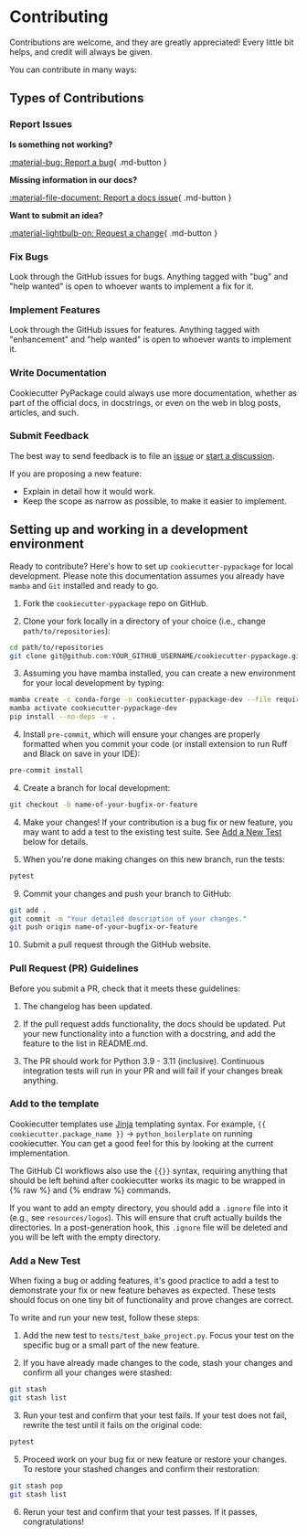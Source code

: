 # Contributing

Contributions are welcome, and they are greatly appreciated!
Every little bit helps, and credit will always be given.

You can contribute in many ways:

## Types of Contributions

### Report Issues

__Is something not working?__

[:material-bug: Report a bug](https://github.com/arup-group/cookiecutter-pypackage/issues/new?template=BUG-REPORT.yml "Report a bug in the template by creating an issue and a reproduction"){ .md-button }

__Missing information in our docs?__

[:material-file-document: Report a docs issue](https://github.com/arup-group/cookiecutter-pypackage/issues/new?template=DOCS.yml "Report missing information or potential inconsistencies in our documentation"){ .md-button }

__Want to submit an idea?__

[:material-lightbulb-on: Request a change](https://github.com/arup-group/cookiecutter-pypackage/issues/new?template=FEATURE-REQUEST.yml "Propose a change or feature request or suggest an improvement"){ .md-button }

### Fix Bugs

Look through the GitHub issues for bugs. Anything tagged with "bug" and "help wanted" is open to whoever wants to implement a fix for it.

### Implement Features

Look through the GitHub issues for features. Anything tagged with "enhancement" and "help wanted" is open to whoever wants to implement it.

### Write Documentation

Cookiecutter PyPackage could always use more documentation, whether as part of the official docs, in docstrings, or even on the web in blog posts, articles, and such.

### Submit Feedback

The best way to send feedback is to file an [issue](https://github.com/arup-group/cookiecutter-pypackage/issues) or [start a discussion](https://github.com/arup-group/cookiecutter-pypackage/discussions).

If you are proposing a new feature:

* Explain in detail how it would work.
* Keep the scope as narrow as possible, to make it easier to implement.

## Setting up and working in a development environment

Ready to contribute? Here's how to set up `cookiecutter-pypackage` for local development.
Please note this documentation assumes you already have `mamba` and `Git` installed and ready to go.

1. Fork the `cookiecutter-pypackage` repo on GitHub.

2. Clone your fork locally in a directory of your choice (i.e., change `path/to/repositories`):

``` bash
cd path/to/repositories
git clone git@github.com:YOUR_GITHUB_USERNAME/cookiecutter-pypackage.git
```

3. Assuming you have mamba installed, you can create a new environment for your local
   development by typing:

``` bash
mamba create -c conda-forge -n cookiecutter-pypackage-dev --file requirements/dev.txt
mamba activate cookiecutter-pypackage-dev
pip install --no-deps -e .
```

4. Install `pre-commit`, which will ensure your changes are properly formatted when you commit your code (or install extension to run Ruff and Black on save in your IDE):

``` bash
pre-commit install
```

4. Create a branch for local development:

``` bash
git checkout -b name-of-your-bugfix-or-feature
```

4. Make your changes! If your contribution is a bug fix or new feature, you may want to add a test to the existing test suite. See [Add a New Test](#add-a-new-test) below for details.

5. When you're done making changes on this new branch, run the tests:

```bash
pytest
```

9. Commit your changes and push your branch to GitHub:

```bash
git add .
git commit -m "Your detailed description of your changes."
git push origin name-of-your-bugfix-or-feature
```

10. Submit a pull request through the GitHub website.


### Pull Request (PR) Guidelines

Before you submit a PR, check that it meets these guidelines:

1. The changelog has been updated.

2. If the pull request adds functionality, the docs should be updated.
   Put your new functionality into a function with a docstring, and add the feature to the list in README.md.

3. The PR should work for Python 3.9 - 3.11 (inclusive).
   Continuous integration tests will run in your PR and will fail if your changes break anything.

### Add to the template
Cookiecutter templates use [Jinja](https://jinja.palletsprojects.com/en/3.1.x/) templating syntax.
For example, `{{ cookiecutter.package_name }}` -> `python_boilerplate` on running cookiecutter.
You can get a good feel for this by looking at the current implementation.

The GitHub CI workflows also use the `{{}}` syntax, requiring anything that should be left behind after cookiecutter works its magic to be wrapped in {% raw %} and {% endraw %} commands.

If you want to add an empty directory, you should add a `.ignore` file into it (e.g., see `resources/logos`).
This will ensure that cruft actually builds the directories.
In a post-generation hook, this `.ignore` file will be deleted and you will be left with the empty directory.

### Add a New Test

When fixing a bug or adding features, it's good practice to add a test to demonstrate your fix or new feature behaves as expected.
These tests should focus on one tiny bit of functionality and prove changes are correct.

To write and run your new test, follow these steps:

1. Add the new test to `tests/test_bake_project.py`.
   Focus your test on the specific bug or a small part of the new feature.

2. If you have already made changes to the code, stash your changes and confirm all your changes were stashed:
```bash
git stash
git stash list
```

3. Run your test and confirm that your test fails.
   If your test does not fail, rewrite the test until it fails on the original code:
```bash
pytest
```

5. Proceed work on your bug fix or new feature or restore your changes.
   To restore your stashed changes and confirm their restoration:
```bash
git stash pop
git stash list
```

6. Rerun your test and confirm that your test passes.
   If it passes, congratulations!

